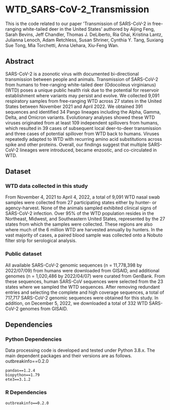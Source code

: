 # WTD_SARS-CoV-2_Transmission

This is the code related to our paper 'Transmission of SARS-CoV-2 in free-ranging white-tailed deer in the United States' authored by Aijing Feng, Sarah Bevins, Jeff Chandler, Thomas J. DeLiberto, Ria Ghai, Kristina Lantz, Julianna Lenoch, Adam Retchless, Susan Shriner, Cynthia Y. Tang, Suxiang Sue Tong, Mia Torchetti, Anna Uehara, Xiu-Feng Wan.

## Abstract
SARS-CoV-2 is a zoonotic virus with documented bi-directional transmission between people and animals. Transmission of SARS-CoV-2 from humans to free-ranging white-tailed deer (Odocoileus virginianus) (WTD) poses a unique public health risk due to the potential for reservoir establishment where variants may persist and evolve. We collected 9,091 respiratory samples from free-ranging WTD across 27 states in the United States between November 2021 and April 2022. We obtained 391 sequences and identified 34 Pango lineages including the Alpha, Gamma, Delta, and Omicron variants. Evolutionary analyses showed these WTD viruses originated from at least 109 independent spillovers from humans, which resulted in 39 cases of subsequent local deer-to-deer transmission and three cases of potential spillover from WTD back to humans. Viruses repeatedly adapted to WTD with recurring amino acid substitutions across spike and other proteins. Overall, our findings suggest that multiple SARS-CoV-2 lineages were introduced, became enzootic, and co-circulated in WTD.


## Dataset
### WTD data collected in this study
From November 4, 2021 to April 4, 2022, a total of 9,091 WTD nasal swab samples were collected from 27 participating states either by hunter- or agency-harvest. None of the animals sampled exhibited clinical signs of SARS-CoV-2 infection. Over 95% of the WTD population resides in the Northeast, Midwest, and Southeastern United States, represented by the 27 states from which the samples were collected. These regions are also where much of the 6 million WTD are harvested annually by hunters. In the vast majority of cases, a paired blood sample was collected onto a Nobuto filter strip for serological analysis.

### Public dataset
All available SARS-CoV-2 genomic sequences (n = 11,778,398 by 2022/07/09) from humans were downloaded from GISAID, and additional genomes (n = 1,020,486 by 2022/04/07) were curated from GenBank. From these sequences, human SARS-CoV sequences were selected from the 23 states where we sampled the WTD sequences. After removing redundant entries and selecting the complete and high coverage sequences, a total of 717,717 SARS-CoV-2 genomic sequences were obtained for this study.  In addition, on December 5, 2022, we downloaded a total of 332 WTD SARS-CoV-2 genomes from GISAID. 

## Dependencies
### Python Dependencies
Data processing code is developed and tested under Python 3.8.x. The main dependent packages and their versions are as follows.
    outbreakinfo==0.2.0

    pandas==1.2.4
    biopython==1.79
    ete3==3.1.2
    
### R Dependencies
    outbreakinfo==0.2.0
    

